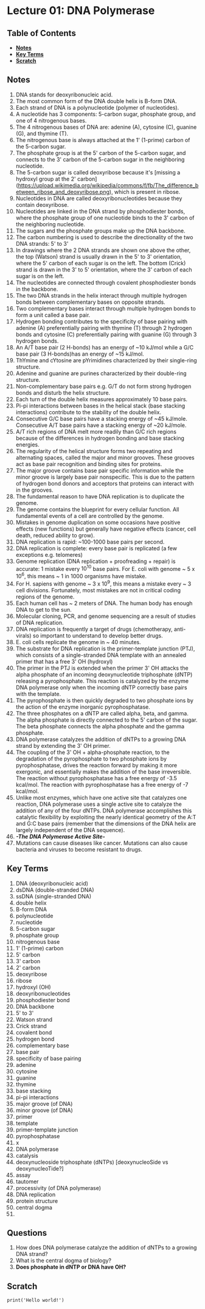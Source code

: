# Lecture 01: DNA Polymerase

## Table of Contents
- [**Notes**](#notes)
- [**Key Terms**](#key-terms)
- [**Scratch**](#scratch)


## Notes

1. DNA stands for deoxyribonucleic acid.
2. The most common form of the DNA double helix is B-form DNA.
3. Each strand of DNA is a polynucleotide (polymer of nucleotides).
4. A nucleotide has 3 components: 5-carbon sugar, phosphate group, and one of 4 nitrogenous bases.
6. The 4 nitrogenous bases of DNA are: adenine (A), cytosine (C), guanine (G), and thymine (T).
7. The nitrogenous base is always attached at the 1' (1-prime) carbon of the 5-carbon sugar.
8. The phosphate group is at the 5' carbon of the 5-carbon sugar, and connects to the 3' carbon of the 5-carbon sugar in the neighboring nucleotide.
9. The 5-carbon sugar is called deoxyribose because it's [missing a hydroxyl group at the 2' carbon] (https://upload.wikimedia.org/wikipedia/commons/f/fb/The_difference_between_ribose_and_deoxyribose.png), which is present in ribose.
10. Nucleotides in DNA are called deoxyribonucleotides because they contain deoxyribose.
11. Nucleotides are linked in the DNA strand by phosphodiester bonds, where the phosphate group of one nucleotide binds to the 3' carbon of the neighboring nucleotide.
12. The sugars and the phosphate groups make up the DNA backbone.
13. The carbon numbering is used to describe the directionality of the two DNA strands: 5' to 3'
14. In drawings where the 2 DNA strands are shown one above the other, the top (Watson) strand is usually drawn in the 5' to 3' orientation, where the 5' carbon of each sugar is on the left. The bottom (Crick) strand is drawn in the 3' to 5' orientation, where the 3' carbon of each sugar is on the left.
15. The nucleotides are connected through covalent phosphodiester bonds in the backbone.
16. The two DNA strands in the helix interact through multiple hydrogen bonds between complementary bases on opposite strands.
17. Two complementary bases interact through multiple hydrogen bonds to form a unit called a base pair.
18. Hydrogen bonding contributes to the specificity of base pairing with adenine (A) preferentially pairing with thymine (T) through 2 hydrogen bonds and cytosine (C) preferentially pairing with guanine (G) through 3 hydrogen bonds.
19. An A/T base pair (2 H-bonds) has an energy of ~10 kJ/mol while a G/C base pair (3 H-bonds)has an energy of ~15 kJ/mol.
20. ThYmine and cYtosine are pYrimidines characterized by their single-ring structure.
21. Adenine and guanine are purines characterized by their double-ring structure.
22. Non-complementary base pairs e.g. G/T do not form strong hydrogen bonds and disturb the helix structure.
23. Each turn of the double helix measures approximately 10 base pairs.
24. Pi-pi interactions between bases in the helical stack (base stacking interactions) contribute to the stability of the double helix.
25. Consecutive G/C base pairs have a stacking energy of ~45 kJ/mole. Consecutive A/T base pairs have a stacking energy of ~20 kJ/mole.
26. A/T rich regions of DNA melt more readily than G/C rich regions because of the differences in hydrogen bonding and base stacking energies.
27. The regularity of the helical structure forms two repeating and alternating spaces, called the major and minor grooves. These grooves act as base pair recognition and binding sites for proteins.
28. The major groove contains base pair specific information while the minor groove is largely base pair nonspecific. This is due to the pattern of hydrogen bond donors and acceptors that proteins can interact with in the grooves.
29. The fundamental reason to have DNA replication is to duplicate the genome.
30. The genome contains the blueprint for every cellular function. All fundamental events of a cell are controlled by the genome.
31. Mistakes in genome duplication on some occasions have positive effects (new functions) but generally have negative effects (cancer, cell death, reduced ability to grow). 
32. DNA replication is rapid: ~100-1000 base pairs per second.
33. DNA replication is complete: every base pair is replicated (a few exceptions e.g. telomeres)
34. Genome replication (DNA replication + proofreading + repair) is accurate: 1 mistake every $10^10$ base pairs. For E. coli with genome ~ 5 x $10^6$, this means ~ 1 in 1000 organisms have mistake. 
35. For H. sapiens with genome ~ 3 x $10^9$, this means a mistake every ~ 3 cell divisions. Fortunately, most mistakes are not in critical coding regions of the genome.
36. Each human cell has ~ 2 meters of DNA. The human body has enough DNA to get to the sun.
37. Molecular cloning, PCR, and genome sequencing are a result of studies of DNA replication.
38. DNA replication is frequently a target of drugs (chemotherapy, anti-virals) so important to understand to develop better drugs.
39. E. coli cells replicate the genome in ~ 40 minutes.
40. The substrate for DNA replication is the primer-template junction (PTJ), which consists of a single-stranded DNA template with an annealed primer that has a free 3' OH (hydroxyl)
42. The primer in the PTJ is extended when the primer 3' OH attacks the alpha phosphate of an incoming deoxynucleotide triphosphate (dNTP) releasing a pyrophosphate. This reaction is catalyzed by the enzyme DNA polymerase only when the incoming dNTP correctly base pairs with the template.
43. The pyrophosphate is then quickly degraded to two phosphate ions by the action of the enzyme inorganic pyrophosphatase.
44. The three phosphates on a dNTP are called alpha, beta, and gamma. The alpha phosphate is directly connected to the 5' carbon of the sugar. The beta phosphate connects the alpha phosphate and the gamma phosphate.
45. DNA polymerase catalyzes the addition of dNTPs to a growing DNA strand by extending the 3' OH primer.
46. The coupling of the 3' OH + alpha-phosphate reaction, to the degradation of the pyrophosphate to two phosphate ions by pyrophosphatase, drives the reaction forward by making it more exergonic, and essentially makes the addition of the base irreversible. The reaction without pyrophosphatase has a free energy of -3.5 kcal/mol. The reaction with pyrophosphatase has a free energy of -7 kcal/mol.
47. Unlike most enzymes, which have one active site that catalyzes  one reaction, DNA polymerase uses a single active site to catalyze the addition of any of the four dNTPs. DNA polymerase  accomplishes this catalytic flexibility by exploiting the nearly identical  geometry of the A:T and G:C base pairs (remember that the dimensions of  the DNA helix are largely independent of the DNA sequence).
48. ***-The DNA Polymerase Active Site-***
49. Mutations can cause diseases like cancer. Mutations can also cause bacteria and viruses to become resistant to drugs.

## Key Terms

1. DNA (deoxyribonucleic acid)
2. dsDNA (double-stranded DNA)
3. ssDNA (single-stranded DNA)
4. double helix
5. B-form DNA
6. polynucleotide
7. nucleotide
8. 5-carbon sugar
9. phosphate group
10. nitrogenous base
11. 1' (1-prime) carbon
12. 5' carbon
13. 3' carbon
14. 2' carbon
15. deoxyribose
16. ribose
17. hydroxyl (OH)
18. deoxyribonucleotides
19. phosphodiester bond
20. DNA backbone
21. 5' to 3'
22. Watson strand
23. Crick strand
24. covalent bond
25. hydrogen bond
26. complementary base
27. base pair
28. specificity of base pairing
29. adenine
30. cytosine
31. guanine
32. thymine
33. base stacking
34. pi-pi interactions
35. major groove (of DNA)
36. minor groove (of DNA)
37. primer
38. template
39. primer-template junction
40. pyrophosphatase
41. x
42. DNA polymerase
43. catalysis
44. deoxynucleoside triphosphate (dNTPs) [deoxynucleoSide vs deoxynucleoTide?]
45. assay
46. tautomer
47. processivity (of DNA polymerase)
48. DNA replication
49. protein structure
50. central dogma
51. 

## Questions

1. How does DNA polymerase catalyze the addition of dNTPs to a growing DNA strand?
2. What is the central dogma of biology?
3. **Does phosphate in dNTP or DNA have OH?**


## Scratch

```{r}
print('Hello world!')
```
